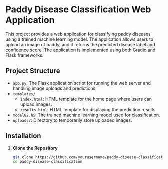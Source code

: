 # Paddy Disease Classification Web Application

This project provides a web application for classifying paddy diseases using a trained machine learning model. The application allows users to upload an image of paddy, and it returns the predicted disease label and confidence score. The application is implemented using both Gradio and Flask frameworks.

## Project Structure

- `app.py`: The Flask application script for running the web server and handling image uploads and predictions.
- `templates/`
  - `index.html`: HTML template for the home page where users can upload images.
  - `results.html`: HTML template for displaying the prediction results.
- `model82.h5`: The trained machine learning model used for classification.
- `uploads/`: Directory to temporarily store uploaded images.

## Installation

1. **Clone the Repository**

   ```sh
   git clone https://github.com/yourusername/paddy-disease-classification.git
   cd paddy-disease-classification
